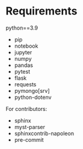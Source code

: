 # Requirements

python==3.9

- pip
- notebook
- jupyter
- numpy
- pandas
- pytest
- flask
- requests
- pymongo[srv]
- python-dotenv

For contributors:

- sphinx
- myst-parser
- sphinxcontrib-napoleon
- pre-commit